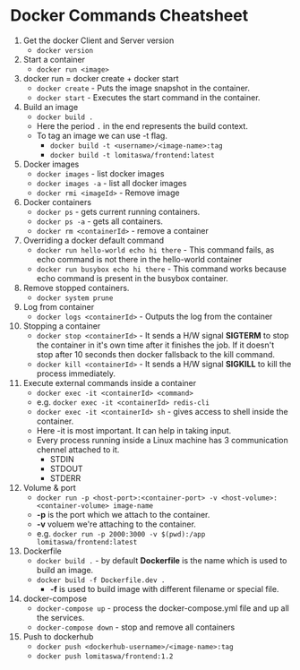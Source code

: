 # Docker Commands Cheatsheet

1. Get the docker Client and Server version
    * `docker version`
2. Start a container
    * `docker run <image>`
3. docker run = docker create + docker start
    * `docker create` \- Puts the image snapshot in the container\.
    * `docker start` \- Executes the start command in the container\.
4. Build an image
    * `docker build .`
    * Here the period `.` in the end represents the build context.
    * To tag an image we can use -t flag.
        * `docker build -t <username>/<image-name>:tag`
        * `docker build -t lomitaswa/frontend:latest`
5. Docker images
    * `docker images` - list docker images
    * `docker images -a` - list all docker images
    * `docker rmi <imageId>` - Remove image
6. Docker containers
    * `docker ps` \- gets current running containers\.
    * `docker ps -a` \- gets all containers\.
    * `docker rm <containerId>` - remove a container
7. Overriding a docker default command
    * `docker run hello-world echo hi there` \- This command fails\, as echo command is not there in the hello\-world container
    * `docker run busybox echo hi there` \- This command works because echo command is present in the busybox container\.
8. Remove stopped containers.
    * `docker system prune`
9. Log from container
    * `docker logs <containerId>` \- Outputs the log from the container
10. Stopping a container
    * `docker stop <containerId>` \- It sends a H/W signal <b>SIGTERM</b> to stop the container in it's own time after it finishes the job. If it doesn't stop after 10 seconds then docker fallsback to the kill command.
    * `docker kill <containerId>` \- It sends a H/W signal <b>SIGKILL</b> to kill the process immediately.
11. Execute external commands inside a container
    * `docker exec -it <containerId> <command>`
    * e.g. `docker exec -it <containerId> redis-cli`
    * `docker exec -it <containerId> sh` \- gives access to shell inside the container\.
    * Here -it is most important. It can help in taking input.
    * Every process running inside a Linux machine has 3 communication chennel attached to it.
        * STDIN
        * STDOUT
        * STDERR
12. Volume & port
    * `docker run -p <host-port>:<container-port> -v <host-volume>:<container-volume> image-name`
    * <b>-p</b> is the port which we attach to the container.
    * <b>-v</b> voluem we're attaching to the container.
    * e.g. `docker run -p 2000:3000 -v $(pwd):/app lomitaswa/frontend:latest`
13. Dockerfile
    * `docker build .` - by default **Dockerfile** is the name which is used to build an image.
    * `docker build -f Dockerfile.dev .`
        * <b>-f</b> is used to build image with different filename or special file.
14. docker-compose
    * `docker-compose up` - process the docker-compose.yml file and up all the services.
    * `docker-compose down` - stop and remove all containers
15. Push to dockerhub
    * `docker push <dockerhub-username>/<image-name>:tag`
    * `docker push lomitaswa/frontend:1.2`
